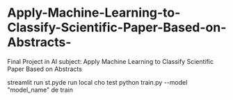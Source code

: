 # Apply-Machine-Learning-to-Classify-Scientific-Paper-Based-on-Abstracts-
Final Project in AI subject: Apply Machine Learning to Classify Scientific Paper Based on Abstracts 


streamlit run st.pyde run local cho test
python train.py --model "model_name"   de train
